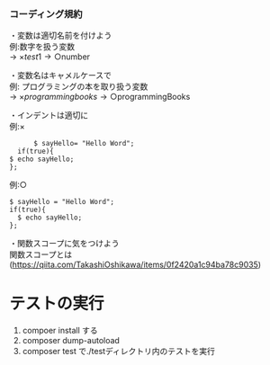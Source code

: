 ### コーディング規約 ###

・変数は適切名前を付けよう  
例:数字を扱う変数  
→ ×$test1  
→ ○$number  

・変数名はキャメルケースで  
例: プログラミングの本を取り扱う変数  
→ ×$programmingbooks  
→ ○$programmingBooks  

・インデントは適切に  
例:×  
```php:sample
      $ sayHello= "Hello Word";
  if(true){
$ echo sayHello;
};
```
例:○  
```php:sample
$ sayHello = "Hello Word";
if(true){
  $ echo sayHello;
};
```

・関数スコープに気をつけよう  
関数スコープとは(https://qiita.com/TakashiOshikawa/items/0f2420a1c94ba78c9035)


# テストの実行

1. compoer install する
2. composer dump-autoload
3. composer test で./testディレクトリ内のテストを実行